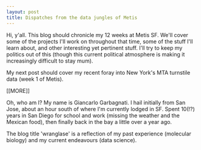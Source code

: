```yaml
---
layout: post
title: Dispatches from the data jungles of Metis
---
```


Hi, y'all. This blog should chronicle my 12 weeks at Metis SF. We'll cover some of the projects I'll work on throughout that time, some of the stuff I'll learn about, and other interesting yet pertinent stuff. I'll try to keep my politics out of this (though this current political atmosphere is making it increasingly difficult to stay mum).  

My next post should cover my recent foray into New York's MTA turnstile data (week 1 of Metis).

[[MORE]]

Oh, who am I? 
My name is Giancarlo Garbagnati. I hail initially from San Jose, about an hour south of where I'm currently lodged in SF. Spent 10(!?) years in San Diego for school and work (missing the weather and the Mexican food), then finally back in the bay a little over a year ago.

The blog title 'wranglase' is a reflection of my past experience (molecular biology) and my current endeavours (data science).
